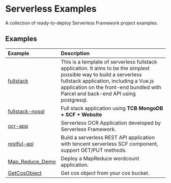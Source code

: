 # Serverless Examples

A collection of ready-to-deploy Serverless Framework project examples.

## Examples

| Example                                                                                      | Description                                                                                                                                                                                                                                         |
| :------------------------------------------------------------------------------------------- | :-------------------------------------------------------------------------------------------------------------------------------------------------------------------------------------------------------------------------------------------------- |
| [fullstack](https://github.com/serverless-components/tencent-examples/tree/master/fullstack) | This is a template of serverless fullstack application. It aims to be the simplest possible way to build a serverless fullstack application, including a Vue.js application on the front-end bundled with Parcel and back-end API using postgresql. |
|[fullstack-nosql](https://github.com/serverless-components/tencent-examples/tree/master/fullstack-nosql) | Full stack application using **TCB MongoDB + SCF + Website** |
| [ocr-app](https://github.com/serverless-components/tencent-examples/tree/master/ocr-app)| Serverless OCR Application developed by Serverless Framework. |
|[restful-api](https://github.com/serverless-components/tencent-examples/tree/master/restful-api)|Build a serverless REST API application with tencent serverless SCF component, support GET/PUT methods.|
|[Map_Reduce_Demo](https://github.com/serverless-components/tencent-examples/tree/master/Map_Reduce_Demo)|Deploy a MapReduce wordcount application.|
|[GetCosObject](https://github.com/serverless-components/tencent-examples/tree/master/get-cos-object)|Get cos object from your cos bucket.|
